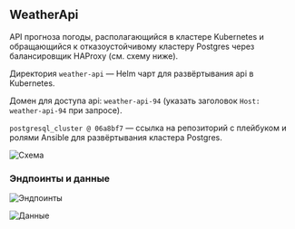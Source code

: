 ## WeatherApi
API прогноза погоды, располагающийся в кластере Kubernetes и обращающийся к отказоустойчивому кластеру Postgres через балансировщик HAProxy (см. схему ниже).

Директория ```weather-api``` — Helm чарт для развёртывания api в Kubernetes.

Домен для доступа api:  ```weather-api-94``` (указать заголовок ```Host: weather-api-94``` при запросе).

```postgresql_cluster @ 06a8bf7``` — ссылка на репозиторий с плейбуком и ролями Ansible для развёртывания кластера Postgres.

![Схема](images/WeatherApi.png)

### Эндпоинты и данные
![Эндпоинты](images/Endpoints.png)

![Данные](images/Data.png)
